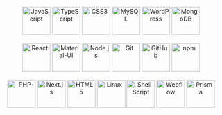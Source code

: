 <div align="center">
  <!-- Icons for Technologies -->
  <br>
  <div>
      <img src="https://cdn.jsdelivr.net/gh/devicons/devicon/icons/javascript/javascript-original.svg" height="65" alt="JavaScript">
      <img src="https://cdn.jsdelivr.net/gh/devicons/devicon/icons/typescript/typescript-original.svg" height="65" alt="TypeScript">
      <img src="https://cdn.jsdelivr.net/gh/devicons/devicon/icons/css3/css3-original.svg" height="65" alt="CSS3">
      <img src="https://cdn.jsdelivr.net/gh/devicons/devicon/icons/mysql/mysql-original.svg" height="65" alt="MySQL">
      <img src="https://cdn.jsdelivr.net/gh/devicons/devicon/icons/wordpress/wordpress-original.svg" height="65" alt="WordPress">
      <img src="https://cdn.jsdelivr.net/gh/devicons/devicon/icons/mongodb/mongodb-original.svg" height="65" alt="MongoDB">
  </div>
  <br>
  <div>
      <img src="https://cdn.jsdelivr.net/gh/devicons/devicon/icons/react/react-original.svg" height="65" alt="React">
      <img src="https://cdn.jsdelivr.net/gh/devicons/devicon/icons/materialui/materialui-original.svg" height="65" alt="Material-UI">
      <img src="https://cdn.jsdelivr.net/gh/devicons/devicon/icons/nodejs/nodejs-original.svg" height="65" alt="Node.js">
      <img src="https://cdn.jsdelivr.net/gh/devicons/devicon/icons/git/git-original.svg" height="65" alt="Git">
      <img src="https://cdn.jsdelivr.net/gh/devicons/devicon/icons/github/github-original.svg" height="65" alt="GitHub">
      <img src="https://cdn.jsdelivr.net/gh/devicons/devicon/icons/npm/npm-original-wordmark.svg" height="65" alt="npm">
  </div>
  <br>
  <div>
      <img src="https://cdn.jsdelivr.net/gh/devicons/devicon/icons/php/php-original.svg" height="65" alt="PHP">
      <img src="https://cdn.jsdelivr.net/gh/devicons/devicon/icons/nextjs/nextjs-original.svg" height="65" alt="Next.js">
      <img src="https://cdn.jsdelivr.net/gh/devicons/devicon/icons/html5/html5-original.svg" height="65" alt="HTML5">
      <img src="https://cdn.jsdelivr.net/gh/devicons/devicon/icons/linux/linux-original.svg" height="65" alt="Linux">
      <img src="https://cdn.jsdelivr.net/gh/devicons/devicon/icons/bash/bash-original.svg" height="65" alt="Shell Script">
      <img src="https://uxwing.com/wp-content/themes/uxwing/download/brands-and-social-media/webflow-icon.svg" height="65" alt="Webflow">
      <img src="https://prismalens.vercel.app/header/logo-dark.svg" height="65" alt="Prisma">
  </div>
</div>
